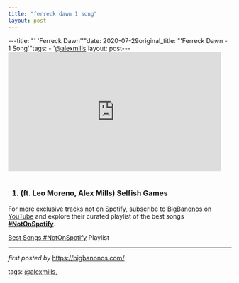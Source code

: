 ```yaml
---
title: "ferreck dawn 1 song"
layout: post
---
```

---title: "' 'Ferreck Dawn''"date: 2020-07-29original_title: "'Ferreck Dawn - 1 Song'"tags:  - '[@alexmills](/tags/alexmills/)'layout: post---<iframe allowfullscreen="" frameborder="0" height="270" src="https://www.youtube.com/embed/mveLa6EVMIs" width="480"></iframe><br /><br /><h3><ol><li>(ft. Leo Moreno, Alex Mills) Selfish Games</li></ol></h3><!--Subscribe and Playlist Links--><div>    <p>For more exclusive tracks not on Spotify, subscribe to <a href="https://www.youtube.com/[@BigBanonos](/tags/BigBanonos/)" target="_blank">BigBanonos on YouTube</a> and explore their curated playlist of the best songs <strong>[#NotOnSpotify](/tags/NotOnSpotify/)</strong>.</p>    <p><a href="https://www.youtube.com/playlist?list=PLtuNtuTatqI0kFahUCbtbfenC_ET5O_tr" target="_blank">Best Songs [#NotOnSpotify](/tags/NotOnSpotify/) Playlist<br /></a></p></div><hr /><p><em>first posted by</em> <a href="https://bigbanonos.com/" rel="noopener" target="_new">https://bigbanonos.com/</a></p><p>tags: [@alexmills](/tags/alexmills/),</p>